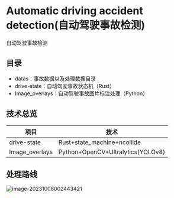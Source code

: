# Automatic driving accident detection(自动驾驶事故检测)

自动驾驶事故检测

## 目录

- datas：事故数据以及处理数据目录
- drive-state：自动驾驶事故状态机（Rust）
- Image_overlays：自动驾驶事故图片标注处理（Python）

## 技术总览

| 项目           | 技术                              |
| -------------- | --------------------------------- |
| drive-state    | Rust+state_machine+ncollide       |
| Image_overlays | Python+OpenCV+Ultralytics(YOLOv8) |

## 处理路线

![image-20231008002443421](E:\Rust\try\auto_drive_all\README\imgs\image-20231008002443421.png)